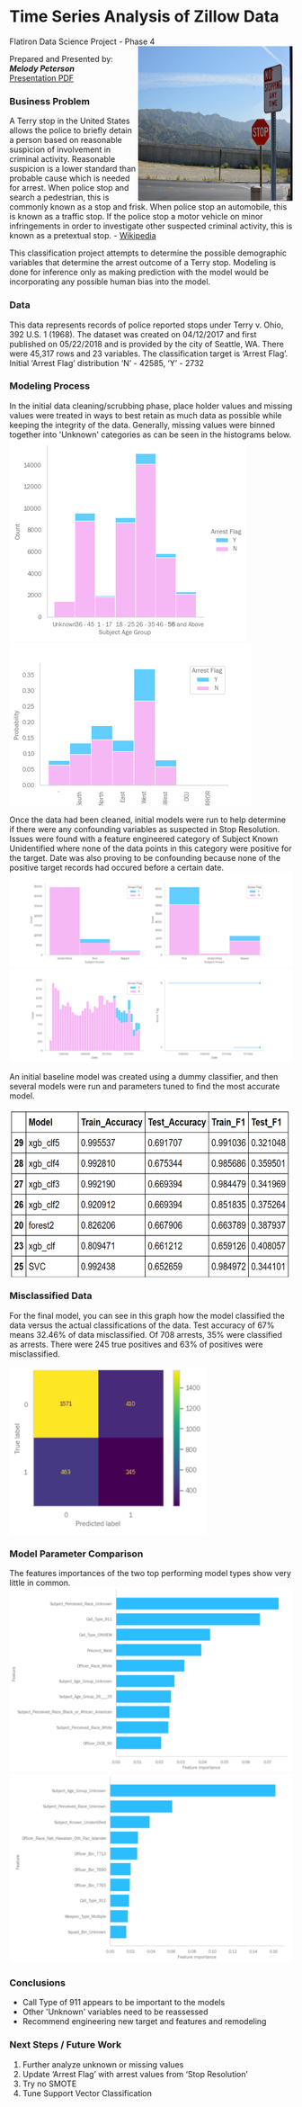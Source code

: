# Time Series Analysis of Zillow Data
Flatiron Data Science Project - Phase 4
<img src= 
"Images/No_Stopping.jpg" 
         alt="Stop Sign Image" 
         align="right"
         width="275" height="275"> 
         
<!---Photo by Kevork Kurdoghlian on Unsplash--->       
<!---<span>Photo by <a href="https://unsplash.com/@pedroplus?utm_source=unsplash&amp;utm_medium=referral&amp;utm_content=creditCopyText">Pedro da Silva</a> on <a href="https://unsplash.com/s/photos/stop-sign?utm_source=unsplash&amp;utm_medium=referral&amp;utm_content=creditCopyText">Unsplash</a></span>--->
Prepared and Presented by:  **_Melody Peterson_**  
[Presentation PDF](https://github.com/melodygr/Classification_Project/blob/main/Terry%20Stop%20Presentation.pdf "Presentation PDF")

### Business Problem    
A Terry stop in the United States allows the police to briefly detain a person based on reasonable suspicion of involvement in criminal activity. Reasonable suspicion is a lower standard than probable cause which is needed for arrest. When police stop and search a pedestrian, this is commonly known as a stop and frisk. When police stop an automobile, this is known as a traffic stop. If the police stop a motor vehicle on minor infringements in order to investigate other suspected criminal activity, this is known as a pretextual stop. - [Wikipedia](https://en.wikipedia.org/wiki/Terry_stop#:~:text=A%20Terry%20stop%20in "Terry Stop Definition")

This classification project attempts to determine the possible demographic variables that determine the arrest outcome of a Terry stop. Modeling is done for inference only as making prediction with the model would be incorporating any possible human bias into the model.

### Data    
This data represents records of police reported stops under Terry v. Ohio, 392 U.S. 1 (1968).  The dataset was created on 04/12/2017 and first published on 05/22/2018 and is provided by the city of Seattle, WA.  There were 45,317 rows and 23 variables.  The classification target is ‘Arrest Flag’.  Initial ‘Arrest Flag’ distribution  ‘N’ - 42585, ‘Y’ - 2732  

### Modeling Process
In the initial data cleaning/scrubbing phase, place holder values and missing values were treated in ways to best retain as much data as possible while keeping the integrity of the data.  Generally, missing values were binned together into 'Unknown' categories as can be seen in the histograms below.  
![Subject Age Group](https://github.com/melodygr/Classification_Project/blob/main/Images/subject_age_group.png "Subject Age Group")
![Precinct](https://github.com/melodygr/Classification_Project/blob/main/Images/precinct.png "Precinct")

Once the data had been cleaned, initial models were run to help determine if there were any confounding variables as suspected in Stop Resolution.  Issues were found with a feature engineered category of Subject Known Unidentified where none of the data points in this category were positive for the target.  Date was also proving to be confounding because none of the positive target records had occured before a certain date.    
![Subject ID Comparison](https://github.com/melodygr/Classification_Project/blob/main/Images/subj_known_comparison.png "Subject ID comparison")  
![Date Dual Plot](https://github.com/melodygr/Classification_Project/blob/main/Images/date_dual_plot.png "Date Dual Plot")  

An initial baseline model was created using a dummy classifier, and then several models were run and parameters tuned to find the most accurate model.  

<img src= 
"Images/model_performance.png" 
         alt="Model Performance" 
         align="center"
         width="500" height="300">  
         
### Misclassified Data
For the final model, you can see in this graph how the model classified the data versus the actual classifications of the data.  Test accuracy of 67% means
32.46% of data misclassified.  Of 708 arrests, 35% were classified as arrests.  There were 245 true positives and 63% of positives were misclassified.  
  
<img src= 
"Images/conf_matrix_xgb4.png" 
         alt="Confusion Matrix" 
         align="center"
         width="350" height="300">  
         
### Model Parameter Comparison
The features importances of the two top performing model types show very little in common.
![Forest2](https://github.com/melodygr/Classification_Project/blob/main/Images/forest_feat.png "Forest2")
![xgb_clf4](https://github.com/melodygr/Classification_Project/blob/main/Images/xgb_feat.png "xgb_clf4")  

### Conclusions  
* Call Type of 911 appears to be important to the models
* Other 'Unknown' variables need to be reassessed
* Recommend engineering new target and features and remodeling

### Next Steps / Future Work  
1. Further analyze unknown or missing values
1. Update ‘Arrest Flag’ with arrest values from ‘Stop Resolution’
1. Try no SMOTE
1. Tune Support Vector Classification


